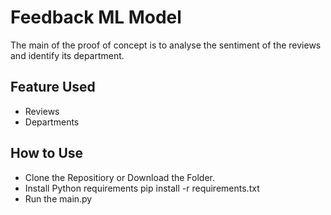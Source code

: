 # Feedback ML Model
The main of the proof of concept is to analyse the sentiment of the reviews and identify its department.

## Feature Used
- Reviews
- Departments

## How to Use
- Clone the Repositiory or Download the Folder.
- Install Python requirements pip install -r requirements.txt
- Run the main.py

